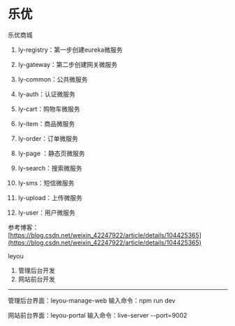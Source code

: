 # 乐优
乐优商城

1. ly-registry：第一步创建eureka微服务

2. ly-gateway：第二步创建网关微服务

3. ly-common：公共微服务

4. ly-auth：认证微服务

5. ly-cart：购物车微服务

6. ly-item：商品微服务

7. ly-order：订单微服务

8. ly-page	：静态页微服务

9. ly-search：搜索微服务

10. ly-sms：短信微服务

11. ly-upload：上传微服务

12. ly-user：用户微服务

参考博客：[https://blog.csdn.net/weixin_42247922/article/details/104425365](https://blog.csdn.net/weixin_42247922/article/details/104425365)

leyou
1. 管理后台开发
2. 网站前台开发

---
管理后台界面：leyou-manage-web
输入命令：npm run dev

网站前台界面：leyou-portal
输入命令：live-server --port=9002

